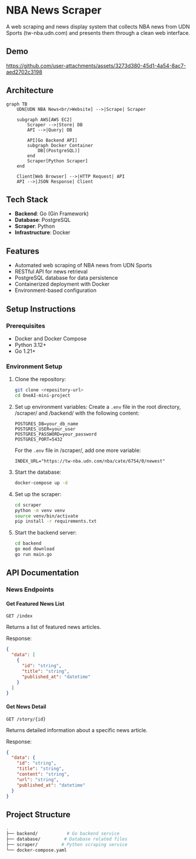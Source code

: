 # NBA News Scraper

A web scraping and news display system that collects NBA news from UDN Sports (tw-nba.udn.com) and presents them through a clean web interface.

## Demo

https://github.com/user-attachments/assets/3273d380-45d1-4a54-8ac7-aed2702c3198

## Architecture

```mermaid
graph TB
    UDN[UDN NBA News<br/>Website] -->|Scrape| Scraper
    
    subgraph AWS[AWS EC2]
        Scraper -->|Store| DB
        API -->|Query| DB
        
        API[Go Backend API]
        subgraph Docker Container
            DB[(PostgreSQL)]
        end
        Scraper[Python Scraper]
    end

    Client[Web Browser] -->|HTTP Request| API
    API -->|JSON Response| Client
```

## Tech Stack

- **Backend**: Go (Gin Framework)
- **Database**: PostgreSQL
- **Scraper**: Python
- **Infrastructure**: Docker

## Features

- Automated web scraping of NBA news from UDN Sports
- RESTful API for news retrieval
- PostgreSQL database for data persistence
- Containerized deployment with Docker
- Environment-based configuration

## Setup Instructions

### Prerequisites

- Docker and Docker Compose
- Python 3.12+
- Go 1.21+

### Environment Setup

1. Clone the repository:

    ```bash
    git clone <repository-url>
    cd OneAI-mini-project
    ```

2. Set up environment variables:
    Create a `.env` file in the root directory, /scraper/ and /backend/ with the following content:

    ```env
    POSTGRES_DB=your_db_name
    POSTGRES_USER=your_user
    POSTGRES_PASSWORD=your_password
    POSTGRES_PORT=5432
    ```

    For the `.env` file in /scraper/, add one more variable:

    ```env
    INDEX_URL="https://tw-nba.udn.com/nba/cate/6754/0/newest"
    ```

3. Start the database:

    ```bash
    docker-compose up -d
    ```

4. Set up the scraper:

    ```bash
    cd scraper
    python -m venv venv
    source venv/bin/activate
    pip install -r requirements.txt
    ```

5. Start the backend server:

    ```bash
    cd backend
    go mod download
    go run main.go
    ```

## API Documentation

### News Endpoints

#### Get Featured News List

```text
GET /index
```

Returns a list of featured news articles.

Response:

```json
{
  "data": [
    {
      "id": "string",
      "title": "string",
      "published_at": "datetime"
    }
  ]
}
```

#### Get News Detail

```text
GET /story/{id}
```

Returns detailed information about a specific news article.

Response:

```json
{
  "data": {
    "id": "string",
    "title": "string",
    "content": "string",
    "url": "string",
    "published_at": "datetime"
  }
}
```

## Project Structure

```bash
.
├── backend/           # Go backend service
├── database/         # Database related files
├── scraper/         # Python scraping service
└── docker-compose.yaml
```
